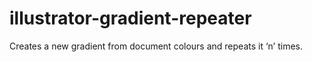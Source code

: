 # illustrator-gradient-repeater
Creates a new gradient from document colours and repeats it ‘n’ times.
